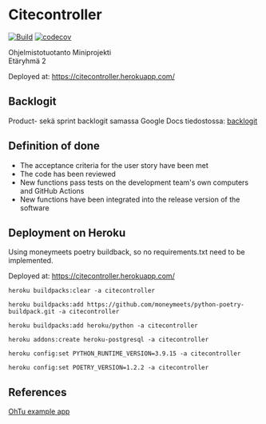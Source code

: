 # Citecontroller
[![Build](https://github.com/neoh1/ohtugroup2/actions/workflows/main.yaml/badge.svg)](https://github.com/neoh1/ohtugroup2/actions/workflows/main.yaml)
[![codecov](https://codecov.io/gh/neoh1/ohtugroup2/branch/main/graph/badge.svg?token=E0SILZYIFV)](https://codecov.io/gh/neoh1/ohtugroup2)

Ohjelmistotuotanto Miniprojekti  
Etäryhmä 2

Deployed at: https://citecontroller.herokuapp.com/


## Backlogit


Product- sekä sprint backlogit samassa Google Docs tiedostossa: [backlogit](https://docs.google.com/spreadsheets/d/1rT_qqeMHwjVh0V5nsZWkXJ-ITP9PoduPhPwhL3oXlmU/)


## Definition of done
- The acceptance criteria for the user story have been met
- The code has been reviewed
- New functions pass tests on the development team's own computers and GitHub Actions
- New functions have been integrated into the release version of the software


## Deployment on Heroku
Using moneymeets poetry buildback, so no requirements.txt need to be implemented.

Deployed at: https://citecontroller.herokuapp.com/

`heroku buildpacks:clear -a citecontroller`

`heroku buildpacks:add https://github.com/moneymeets/python-poetry-buildpack.git -a citecontroller`

`heroku buildpacks:add heroku/python -a citecontroller`

`heroku addons:create heroku-postgresql -a citecontroller`

`heroku config:set PYTHON_RUNTIME_VERSION=3.9.15 -a citecontroller`

`heroku config:set POETRY_VERSION=1.2.2 -a citecontroller`

## References
[OhTu example app](https://github.com/ohjelmistotuotanto-hy/todo-web
)

